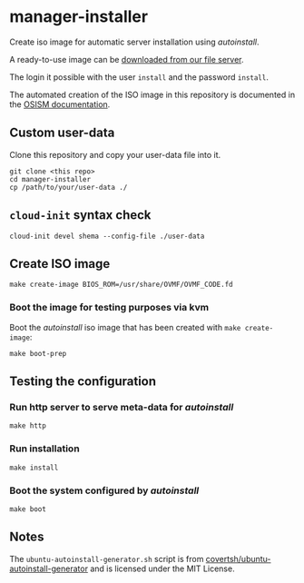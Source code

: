 # manager-installer

Create iso image for automatic server installation using *autoinstall*.

A ready-to-use image can be [downloaded from our file server](https://minio.services.osism.tech/manager-installer/osism-manager-installer.iso).

The login it possible with the user ``install`` and the password ``install``.

The automated creation of the ISO image in this repository is documented in the
[OSISM documentation](https://docs.osism.tech/deployment/provisioning.html#preseed-installation).

## Custom user-data

Clone this repository and copy your user-data file into it.

```shell
git clone <this repo>
cd manager-installer
cp /path/to/your/user-data ./
```

## ``cloud-init`` syntax check

```shell
cloud-init devel shema --config-file ./user-data
```

## Create ISO image

```shell
make create-image BIOS_ROM=/usr/share/OVMF/OVMF_CODE.fd
```

### Boot the image for testing purposes via kvm

Boot the *autoinstall* iso image that has been created with `make create-image`:

```shell
make boot-prep
```

## Testing the configuration

### Run http server to serve meta-data for *autoinstall*

```shell
make http
```

### Run installation

```shell
make install
```

### Boot the system configured by *autoinstall*

```shell
make boot
```

## Notes

The ``ubuntu-autoinstall-generator.sh`` script is from
[covertsh/ubuntu-autoinstall-generator](https://github.com/covertsh/ubuntu-autoinstall-generator)
and is licensed under the MIT License.

